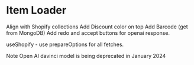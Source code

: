 # Item Loader

Align with Shopify collections
Add Discount color on top
Add Barcode (get from MongoDB)
Add redo and accept buttons for openai response.

useShopify - use prepareOptions for all fetches.

Note Open AI davinci model is being deprecated in January 2024
